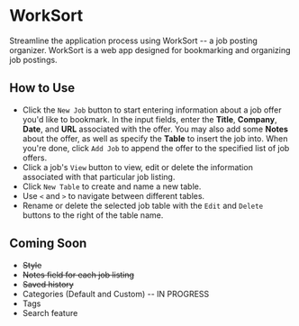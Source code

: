 # WorkSort

Streamline the application process using WorkSort -- a job posting organizer. WorkSort is a web app designed for bookmarking and organizing job postings.

## How to Use

* Click the `New Job` button to start entering information about a job offer you'd like to bookmark. In the input fields, enter the **Title**, **Company**, **Date**, and **URL** associated with the offer. You may also add some **Notes** about the offer, as well as specify the **Table** to insert the job into. When you're done, click `Add Job` to append the offer to the specified list of job offers.
* Click a job's `View` button to view, edit or delete the information associated with that particular job listing.
* Click `New Table` to create and name a new table.
* Use `<` and `>` to navigate between different tables.
* Rename or delete the selected job table with the `Edit` and `Delete` buttons to the right of the table name.
## Coming Soon

* ~~Style~~
* ~~Notes field for each job listing~~
* ~~Saved history~~
* Categories (Default and Custom) -- IN PROGRESS
* Tags
* Search feature

